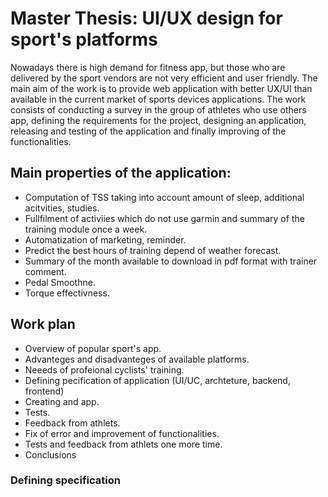 # Master Thesis: UI/UX design for sport's platforms

Nowadays there is high demand for fitness app, but those who are
delivered by the sport vendors are not very efficient and user friendly.
The main aim of the work is to provide web application with better UX/UI
than available in the current market of sports devices applications.
The work consists of conducting a survey in the group of athletes who
use others app, defining the requirements for the project, designing an
application, releasing and testing of the application and finally
improving of the functionalities.

## Main properties of the application:
* Computation of TSS taking into account amount of sleep, additional acitvities, studies. 
* Fullfilment of activiies which do not use garmin and summary of the training module once a week.
* Automatization of marketing, reminder.
* Predict the best hours of training depend of weather forecast.
* Summary of the month available to download in pdf format with trainer comment.
* Pedal Smoothne.
* Torque effectivness.

## Work plan
* Overview of popular sport's app.
* Advanteges and disadvanteges of available platforms.
* Neeeds of profeional cyclists' training.
* Defining pecification of application (UI/UC, archteture, backend, frontend)
* Creating and app.
* Tests.
* Feedback from athlets.
* Fix of error and improvement of functionalities.
* Tests and feedback from athlets one more time.
* Conclusions

### Defining specification

### 

